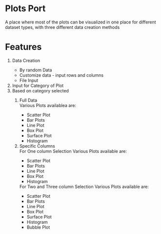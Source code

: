 # Plots Port
A place where most of the plots can be visualized in one place for different dataset types, with three different data creation methods
<h1>Features</h1>
<ol>
<li>Data Creation</li>
  <ul><li> By random Data</li>
  <li>Customize data - input rows and columns</li>
  <li>File Input</li></ul>
<li>Input for Category of Plot</li>
<li>Based on category selected</li>
  <ol><li>Full Data</li>
  Various Plots availablea are: <ul><li>Scatter Plot</li>
  <li>Bar Plots</li><li>Line Plot</li><li>Box Plot</li><li>Surface Plot</li><li>Histogram</li></ul>
  <li>Specific Columns</li>
  For One column Selection Various Plots available are: <ul><li>Scatter Plot</li>
  <li>Bar Plots</li><li>Line Plot</li><li>Box Plot</li><li>Histogram</li></ul>
  For Two and Three column Selection Various Plots available are: <ul><li>Scatter Plot</li>
  <li>Bar Plots</li><li>Line Plot</li><li>Box Plot</li><li>Surface Plot</li><li>Histogram</li>
  <li>Bubble Plot</li></ul>
  
    
